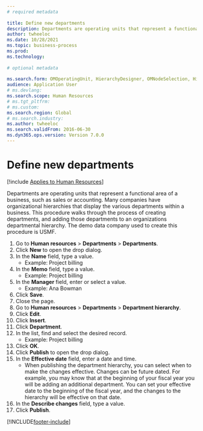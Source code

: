 ```yaml
--- 
# required metadata 
 
title: Define new departments
description: Departments are operating units that represent a functional area of a business, such as sales or accounting. 
author: twheeloc
ms.date: 10/28/2021
ms.topic: business-process 
ms.prod:  
ms.technology:  
 
# optional metadata 
 
ms.search.form: OMOperatingUnit, HierarchyDesigner, OMNodeSelection, HierarchyPublishAndCloseForm, HcmPersonnelManagementWorkspace
audience: Application User 
# ms.devlang:  
ms.search.scope: Human Resources
# ms.tgt_pltfrm:  
# ms.custom:  
ms.search.region: Global
# ms.search.industry: 
ms.author: twheeloc
ms.search.validFrom: 2016-06-30 
ms.dyn365.ops.version: Version 7.0.0 
---
```

# Define new departments

[!include [Applies to Human Resources](../includes/applies-to-hr.md)]



Departments are operating units that represent a functional area of a business, such as sales or accounting. Many companies have organizational hierarchies that display the various departments within a business. This procedure walks through the process of creating departments, and adding those departments to an organizations departmental hierarchy. The demo data company used to create this procedure is USMF.

1. Go to **Human resources** > **Departments** > **Departments**.
2. Click **New** to open the drop dialog.
3. In the **Name** field, type a value.
    * Example: Project billing  
4. In the **Memo** field, type a value.
    * Example: Project billing  
5. In the **Manager** field, enter or select a value.
    * Example: Ana Bowman  
6. Click **Save**.
7. Close the page.
8. Go to **Human resources** > **Departments** > **Department hierarchy**.
9. Click **Edit**.
10. Click **Insert**.
11. Click **Department**.
12. In the list, find and select the desired record.
    * Example: Project billing  
13. Click **OK**.
14. Click **Publish** to open the drop dialog.
15. In the **Effective date** field, enter a date and time.
    * When publishing the department hierarchy, you can select when to make the changes effective. Changes can be future dated. For example, you may know that at the beginning of your fiscal year you will be adding an additional department. You can set your effective date to the beginning of the fiscal year, and the changes to the hierarchy will be effective on that date.  
16. In the **Describe changes** field, type a value.
17. Click **Publish**.



[!INCLUDE[footer-include](../includes/footer-banner.md)]
